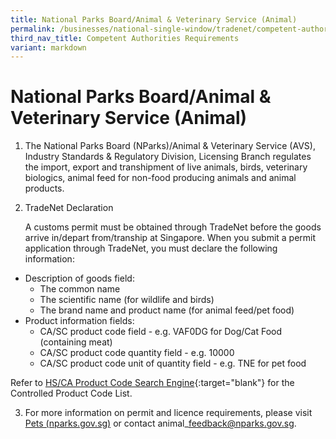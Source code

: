 ```yaml
---
title: National Parks Board/Animal & Veterinary Service (Animal)
permalink: /businesses/national-single-window/tradenet/competent-authorities-requirements/avs-animals/
third_nav_title: Competent Authorities Requirements
variant: markdown
---
```

# National Parks Board/Animal & Veterinary Service (Animal)

1) The National Parks Board (NParks)/Animal & Veterinary Service (AVS), Industry Standards & Regulatory Division, Licensing Branch regulates the import, export and transhipment of live animals, birds, veterinary biologics, animal feed for non-food producing animals and animal products.

2) TradeNet Declaration

   A customs permit must be obtained through TradeNet before the goods arrive in/depart from/tranship at Singapore. When you submit a permit application through TradeNet, you must declare the following information:

-   Description of goods field:
    -   The common name
    -   The scientific name (for wildlife and birds)
    -   The brand name and product name (for animal feed/pet food)
-   Product information fields:
    -   CA/SC product code field - e.g. VAF0DG for Dog/Cat Food (containing meat)
    -   CA/SC product code quantity field - e.g. 10000
    -   CA/SC product code unit of quantity field - e.g. TNE for pet food

Refer to  [HS/CA Product Code Search Engine](https://www.tradenet.gov.sg/tradenet/portlets/search/searchHSCA/searchInitHSCA.do){:target="blank"} for the Controlled Product Code List.

3) For more information on permit and licence requirements, please visit [Pets (nparks.gov.sg)](https://www.nparks.gov.sg/avs/pets) or contact animal\_feedback@nparks.gov.sg.